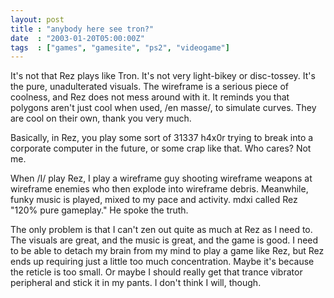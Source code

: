 ```yaml
---
layout: post
title : "anybody here see tron?"
date  : "2003-01-20T05:00:00Z"
tags  : ["games", "gamesite", "ps2", "videogame"]
---
```

It's not that Rez plays like Tron.  It's not very light-bikey or disc-tossey. It's the pure, unadulterated visuals.  The wireframe is a serious piece of coolness, and Rez does not mess around with it.  It reminds you that polygons aren't just cool when used, /en masse/, to simulate curves.  They are cool on their own, thank you very much.

Basically, in Rez, you play some sort of 31337 h4x0r trying to break into a corporate computer in the future, or some crap like that.  Who cares?  Not me.

When /I/ play Rez, I play a wireframe guy shooting wireframe weapons at wireframe enemies who then explode into wireframe debris.  Meanwhile, funky music is played, mixed to my pace and activity.  mdxi called Rez "120% pure gameplay."  He spoke the truth.

The only problem is that I can't zen out quite as much at Rez as I need to. The visuals are great, and the music is great, and the game is good.  I need to be able to detach my brain from my mind to play a game like Rez, but Rez ends up requiring just a little too much concentration.  Maybe it's because the reticle is too small.  Or maybe I should really get that trance vibrator peripheral and stick it in my pants.  I don't think I will, though.

